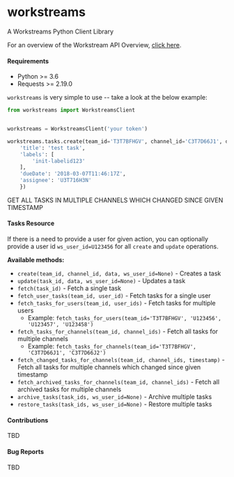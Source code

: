 # workstreams
A Workstreams Python Client Library


For an overview of the Workstream API Overview, [click here](https://s3-us-west-2.amazonaws.com/files.workstreams.ai/docs/api-v1.html).


#### Requirements
- Python >= 3.6
- Requests >= 2.19.0


`workstreams` is very simple to use -- take a look at the below example:
```python
from workstreams import WorkstreamsClient


workstreams = WorkstreamsClient('your token')

workstreams.tasks.create(team_id='T3T7BFHGV', channel_id='C3T7D66J1', data={
    'title': 'test task',
    'labels': [
        'init-labelid123'
    ],
    'dueDate': '2018-03-07T11:46:17Z',
    'assignee': 'U3T716H3N'
    })

```
GET ALL TASKS IN MULTIPLE CHANNELS WHICH CHANGED SINCE GIVEN TIMESTAMP

#### Tasks Resource
If there is a need to provide a user for given action, you can optionally 
provide a user id `ws_user_id=U123456` for all `create` and `update` operations.

**Available methods:**
- `create(team_id, channel_id, data, ws_user_id=None)` - Creates a task
- `update(task_id, data, ws_user_id=None)` - Updates a task
- `fetch(task_id)` - Fetch a single task
- `fetch_user_tasks(team_id, user_id)` - Fetch tasks for a single user
- `fetch_tasks_for_users(team_id, user_ids)` - Fetch tasks for multiple users
  * Example: `fetch_tasks_for_users(team_id='T3T7BFHGV', 'U123456', 'U123457', 'U123458')`
- `fetch_tasks_for_channels(team_id, channel_ids)` - Fetch all tasks for multiple channels
  * Example: `fetch_tasks_for_channels(team_id='T3T7BFHGV', 'C3T7D66J1', 'C3T7D66J2')`
- `fetch_changed_tasks_for_channels(team_id, channel_ids, timestamp)` - Fetch all tasks for multiple channels which changed since given timestamp
- `fetch_archived_tasks_for_channels(team_id, channel_ids)` - Fetch all archived tasks for multiple channels
- `archive_tasks(task_ids, ws_user_id=None)` - Archive multiple tasks
- `restore_tasks(task_ids, ws_user_id=None)` - Restore multiple tasks


#### Contributions
TBD

#### Bug Reports
TBD 